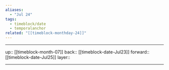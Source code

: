 ```yaml
---
aliases:
  - "Jul 24"
tags:
  - timeblock/date
  - temporalanchor
related: "[[timeblock-monthday-24]]"
---
```




***

up:: [[timeblock-month-07]]
back:: [[timeblock-date-Jul23]]
forward:: [[timeblock-date-Jul25]]
layer:: 

***
